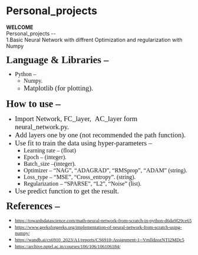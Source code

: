 # Personal_projects
<b>WELCOME</b> <br>
Personal_projects --  <br>
1.Basic Neural Network with diffrent Optimization and regularization with Numpy <br>
<p style='margin-top:0cm;margin-right:0cm;margin-bottom:8.0pt;margin-left:0cm;line-height:normal;font-size:15px;font-family:"Calibri",sans-serif;'><strong><span style='font-size:27px;font-family:"Times New Roman",serif;'>Language &amp; Libraries &ndash;</span></strong></p>
<ul style="list-style-type: disc;">
    <li><span style='font-family:"Times New Roman",serif;font-size:16px;'>Python &ndash;</span>
        <ol style="list-style-type: circle;">
            <li><span style='font-family:"Times New Roman",serif;font-size:16px;'>Numpy.</span></li>
            <li><span style='font-family:"Times New Roman",serif;font-size:19px;'>Matplotlib (for plotting).</span></li>
        </ol>
    </li>
</ul>
<p style='margin-top:0cm;margin-right:0cm;margin-bottom:8.0pt;margin-left:0cm;line-height:normal;font-size:15px;font-family:"Calibri",sans-serif;'><strong><span style='font-size:27px;font-family:"Times New Roman",serif;'>How to use &ndash;</span></strong><strong><span style='font-size:29px;font-family:"Times New Roman",serif;'>&nbsp;</span></strong></p>
<ul style="list-style-type: disc;">
    <li><span style='font-family:"Times New Roman",serif;font-size:19px;'>Import Network, FC_layer, &nbsp;AC_layer form neural_network.py.</span></li>
    <li><span style='font-family:"Times New Roman",serif;font-size:19px;'>Add layers one by one (not recommended the path function).</span></li>
    <li><span style='font-family:"Times New Roman",serif;font-size:19px;'>Use fit to train the data using hyper-parameters &ndash;</span>
        <ul style="list-style-type: square;">
            <li><span style='font-family:"Times New Roman",serif;font-size:16px;'>Learning rate &ndash; (float)</span></li>
            <li><span style='font-family:"Times New Roman",serif;font-size:16px;'>Epoch &ndash; (integer).</span></li>
            <li><span style='font-family:"Times New Roman",serif;font-size:16px;'>Batch_size &ndash;(integer).</span></li>
            <li><span style='font-family:"Times New Roman",serif;font-size:16px;'>Optimizer &ndash; &ldquo;NAG&rdquo;, &ldquo;ADAGRAD&rdquo;, &ldquo;RMSprop&rdquo;, &ldquo;ADAM&rdquo; (string).</span></li>
            <li><span style='font-family:"Times New Roman",serif;font-size:16px;'>Loss_type &ndash; &ldquo;MSE&rdquo;, &ldquo;Cross_entropy&rdquo;. (string).</span></li>
            <li><span style='font-family:"Times New Roman",serif;font-size:16px;'>Regularization &ndash; &ldquo;SPARSE&rdquo;, &ldquo;L2&rdquo;, &ldquo;Noise&rdquo; (list).</span></li>
        </ul>
    </li>
    <li><span style='font-family:"Times New Roman",serif;font-size:19px;'>Use predict function to get the result.</span></li>
</ul>
<p style='margin-top:0cm;margin-right:0cm;margin-bottom:8.0pt;margin-left:0cm;line-height:normal;font-size:15px;font-family:"Calibri",sans-serif;'><strong><span style='font-size:27px;font-family:"Times New Roman",serif;'>References &ndash;&nbsp;</span></strong></p>
<ul style="list-style-type: disc;">
    <li><span style='font-family:"Times New Roman",serif;font-size:13px;'><a href="https://towardsdatascience.com/math-neural-network-from-scratch-in-python-d6da9f29ce65">https://towardsdatascience.com/math-neural-network-from-scratch-in-python-d6da9f29ce65</a></span></li>
    <li><span style='font-family:"Times New Roman",serif;font-size:13px;'><a href="https://www.geeksforgeeks.org/implementation-of-neural-network-from-scratch-using-numpy/">https://www.geeksforgeeks.org/implementation-of-neural-network-from-scratch-using-numpy/</a></span></li>
    <li><span style='font-family:"Times New Roman",serif;font-size:13px;'><a href="https://wandb.ai/cs6910_2023/A1/reports/CS6910-Assignment-1--VmlldzozNTI2MDc5">https://wandb.ai/cs6910_2023/A1/reports/CS6910-Assignment-1--VmlldzozNTI2MDc5</a></span></li>
    <li><span style='font-family:"Times New Roman",serif;font-size:13px;'><a href="https://archive.nptel.ac.in/courses/106/106/106106184/">https://archive.nptel.ac.in/courses/106/106/106106184/</a></span></li>
</ul>
<p style='margin-top:0cm;margin-right:0cm;margin-bottom:8.0pt;margin-left:36.0pt;line-height:normal;font-size:15px;font-family:"Calibri",sans-serif;'><span style='font-size:13px;font-family:"Times New Roman",serif;'>&nbsp;</span></p>
